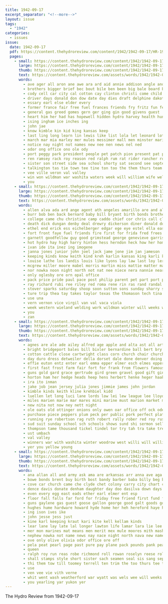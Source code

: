 ```yaml
---
title: 1942-09-17
excerpt_separator: "<!--more-->"
layout: issue
tags:
  - "1942"
categories:
  - issues
issue:
  date: 1942-09-17
  pdf: https://content.thehydroreview.com/content/1942/1942-09-17/HR-1942-09-17.pdf
  pages:
    - small: https://content.thehydroreview.com/content/1942/1942-09-17/small/HR-1942-09-17-01.jpg
      large: https://content.thehydroreview.com/content/1942/1942-09-17/large/HR-1942-09-17-01.jpg
      thumb: https://content.thehydroreview.com/content/1942/1942-09-17/thumbnails/HR-1942-09-17-01.jpg
      text: https://content.thehydroreview.com/assets/words/1942/1942-09-17/HR-1942-09-17-01.txt
      words:
        - ave ager all aron ane awe ara ard aid annie addison angle and armer are acre
        - brothers bigger brief bec bout bile ben been big bale board business brought boy bills best ball bath boucher bee bull barber bank bobby bring boys
        - cody cell car city cal cotton cay clinton christi come child collier county colorado cartwright church class churches carnival crissman
        - driver days donald don dow date day dies draft delphine dakota dale donalds denver
        - essary earl else elder every
        - former france fair free fuel frances friends fry fritz fun felton farm foe friday fines farmer front first from for
        - general gas greed gomes gern ger ging gin good givens guest
        - heart him her had has hopewell hidden hydro harvey health huntington home hope
        - ising ingham ice inches ing
        - john jae
        - know kimble kin kid king kansas keep
        - last ling long learn lin lewis like list lola let leonard lot law land
        - march mar mia marley mer mules messimer mall men minster marie made moore matter matt mis morning marion marsh morar members
        - notice nay night not names new nee nen news nel ned
        - odor ong office ono ole ody
        - port peggy park president people pet patch pion present pat proud place pump pitzer pair peng puro pas plenty part
        - ren ramsey rack roy reason red ralph rum rat rider rancher roll riding
        - sister son street side sea school shorty sat second see september stallion show stair straight slemp senator she springs sis said sells sons seas sens siem saturday
        - talkington tas tie town tee tine ton too the them thurs team truman than tucker tar
        - vee ville veron val valley
        - win won wildman war washita waters week will william wife wells while white wels was want with weeks well west wood waite
        - you
    - small: https://content.thehydroreview.com/content/1942/1942-09-17/small/HR-1942-09-17-02.jpg
      large: https://content.thehydroreview.com/content/1942/1942-09-17/large/HR-1942-09-17-02.jpg
      thumb: https://content.thehydroreview.com/content/1942/1942-09-17/thumbnails/HR-1942-09-17-02.jpg
      text: https://content.thehydroreview.com/assets/words/1942/1942-09-17/HR-1942-09-17-02.txt
      words:
        - allen alva ada ard ange agent ath angeles amarillo are and ale alhambra ason age arts ast alfalfa albert aud all adee
        - burr bob ben back bernard baby bill bryant birth bonds brothers brewer battle bertha brought bosch bethel branson bryan barley bozarth brief bank brook boyd bride bennett bristow band bewley brooks business both boschert barber buc burg best baptist
        - college came chu christine camp caddo chief cor chris call clinton close clovis carl carrier cartwright cola city casper carolyn cruzan cousin crissman chamber channel coffey
        - death dick dungan denby deal drewry dickerson diner donald doug dimm dyes day davis don daughters das daughter drum during dress derick dewey dinner
        - ethel end erick ess eichelberger edgar ege eye estel ella eastern ensign ena emma eakin every emer entz
        - fort front faye fuel friends fire first for frida fred frees felton fine floyd fam few folks fulton fed fancher fill from fair friday frank fame
        - garnett goodfellow guy good grimstead george genevieve garrison grover givens gordon gundy grass grain gifford gaines given gas
        - hot hydro hay high harry hinton hess herndon heck how her home hosp howard hove hamilton hale harvey hen henry
        - ivan ide ita inez ing imogene
        - janna jones junior john joel jack jame jone jim jan jameson
        - keeping kinds know keith kind kreh karlin kansas king karli kroeker kath keep kan krug kimble
        - louise lathe los landis louis like lyons lay law last loy leroy life lyle laundry love leader lasley leon
        - mcgrew miller moore mabel morris martin miss mattie matter march monday merle mer mon mere meter mary marriage mond moses mckee mountain meg min men mills mill made majors man
        - nor nowka noon night north not nat nee niece nera nannie near new news norfolk
        - only oglesby ore orn opal office
        - pack price pride paul pace post philip parent pet part port present place poe pleas president phipps plate payne plane par pent plenty patty pete perce pigg
        - ray richard rubi ree riley red roma rene rin ras rand randal rub reber rich rem rise revis rob raft reed robert ross
        - stover sparks saturday shoop soon sutton sons sunday sharry safe stand sun senator swift stange stout square sept school sylvester solid song smith stull student sill ster service sell sil supply september samuel second seed sam state son sale stockton schan see suit sister stafford she sup steady side sample sed south
        - ture trip thea tay takes taylor texas the thomason tech tina theron tin thom top thomas tony teck tipton
        - use una
        - vern vernon vice virgil van val vaca viola
        - week western wieland welding work wildman winter will weeks went weathers well was with williams walter wilma wheat weatherford word watson water white
        - you
        - zan
    - small: https://content.thehydroreview.com/content/1942/1942-09-17/small/HR-1942-09-17-03.jpg
      large: https://content.thehydroreview.com/content/1942/1942-09-17/large/HR-1942-09-17-03.jpg
      thumb: https://content.thehydroreview.com/content/1942/1942-09-17/thumbnails/HR-1942-09-17-03.jpg
      text: https://content.thehydroreview.com/assets/words/1942/1942-09-17/HR-1942-09-17-03.txt
      words:
        - agnes are ale ade ailey alfred age apple and alta ast all arts arbes army arkansas aby
        - bright bridgeport bales bill bixler bernardine ball bert bry bring beets bolls barrow bishop bob bryson been blessing but baby barley buy bangs better belle bonds bale butter baptist britain buckmaster
        - cotton cattle close cartwright class corn church chair churches certain cane chas cecil christ clara christine car cold coble chester crochet clyde can chief colt covey call champion cai canada clifford christi cherry chet
        - day duro dress detweiler della dorset dale done denver doing davis
        - effie euton entz enter earl emma epper elmer esch elmes epperly egg eaton every
        - first fast frost farm fair fort for frank from flowers famous felton french fried free
        - guns gold gard grace gertrude gird green gravel good gift gin german
        - horton ham her hedge heads heep hens herbert henke heger haake han henry half head horace hatfield hydro had hampshire house
        - ira ito inman
        - jake job jean jersey julia jones jimmie james john jordan
        - kimble kinds keith kline krehbiel kidd
        - luellen let long luci lane lords low lei lew league lee lloyd last leonard lowell ler lucius
        - miles marien marie mar mares mini marine must marion market mule morning mash moore mile majors miss molt minnie mango messimer marjorie mera mito marr may many more midway mccullock
        - new nita not now ney nett night
        - ole oats old ottinger onions only owen oar office off ock odell otis
        - purchase piece peppers plum peck per public pork perfect plate patterson push pieper points peach price pearl pastor pay pati pillow part pill pankratz
        - running rye robertson rag ruth robert rally rober red roy russel range regular ram russe
        - sud suit sunday school sch schools shows sund shi sermon sell son sept service slacks sow sale such soap seed steiner sunda sand show shropshire sun stock smooth set string sith south september sally spor strawberry smith subject sen sparks sid stange see sweet
        - thompson tame thousand tickel tindel tor try tah tra take treat tate toa thi thoma tum the tanks top table
        - ust umbach
        - val valley
        - winners war with washita winter woodrow west willi will willian world wayne was wheat week wild white waller work weiler williams
        - yer you yellow young
    - small: https://content.thehydroreview.com/content/1942/1942-09-17/small/HR-1942-09-17-04.jpg
      large: https://content.thehydroreview.com/content/1942/1942-09-17/large/HR-1942-09-17-04.jpg
      thumb: https://content.thehydroreview.com/content/1942/1942-09-17/thumbnails/HR-1942-09-17-04.jpg
      text: https://content.thehydroreview.com/assets/words/1942/1942-09-17/HR-1942-09-17-04.txt
      words:
        - ana allan all and army ask ama are arkansas arr anna ave aga american alex
        - bowe bonds brent buy birth bost bandy barber baba billy beg business bernard bor but bradley back bette broadway box brick bunyea ball beat bank bur best bees bassler bloom browne basi basa
        - cove car church came che clyde chet colony carry city chart champlin cant cham can camp cheap company conn carl chand carruth creek clement claus
        - dence davis donate denham daughter day doo dasilva down days duane dry dineen
        - even every egg east eads ether earl elmer ent esp
        - floor fall falls far ford for friday free friend first fund folks fairfield fair floyd former from friends fuel
        - guns gaylene gas guest goose gallon george good galt goods goo geraldine grady
        - hughes hume hardware howard hyde home her heh hereford haye hyer has harbor horton homa him henke hydro homes hore hee hens hudson
        - ing ison ives ike
        - john jesse jess just
        - kine karl keeping kraut kari kite kell kellam kinds
        - lear lane lay late lal longer lawton life lamar lara lie lee los lowell lott look left lant laughter loyd
        - mer mon marines mat means men merit mex mule moores mith mash moore mera marie moran might mis monday meal mary more martin monarch morale many marguerite mene
        - nephew nowka not name news nay nace night north nava new names nee now
        - ove only olive olivia odor office ore off
        - pela peat pearl page past pure pay plane pack pounds pank peak pelton putt per pankratz plan pee part phyllis pate pound phe
        - queen
        - ralph roy run reas robe richmond roll rowan roselyn reese roland road
        - shall stamps style short sister sach seamen seal sis sang sept strange shells sie stange supp store santa seeds small she sat son station smith save sale senour still supply school stock soba sunday such sees soe september saturday
        - thi them tow till toomey terrell ten trim the too thurs tee tour tim tas thie toler try
        - use
        - ven vee vie vith verne
        - whit went wash weatherford war wyatt was wels wee will weeks wait wells wees wheat want welborn working white win walts with week wark while wile way won
        - you yearling yar yukon yer
---
```


The Hydro Review from 1942-09-17

<!--more-->

